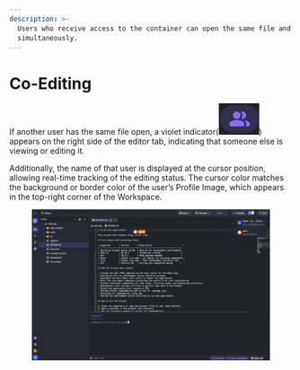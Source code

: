 ```yaml
---
description: >-
  Users who receive access to the container can open the same file and edit code
  simultaneously.
---
```


# Co-Editing

If another user has the same file open, a violet indicator(<img src="../../../.gitbook/assets/indicator.png" alt="" data-size="line">) appears on the right side of the editor tab, indicating that someone else is viewing or editing it.

Additionally, the name of that user is displayed at the cursor position, allowing real-time tracking of the editing status. The cursor color matches the background or border color of the user’s Profile Image, which appears in the top-right corner of the Workspace.

<figure><img src="../../../.gitbook/assets/collabo.png" alt=""><figcaption></figcaption></figure>

